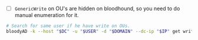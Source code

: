 - [ ] `GenericWrite` on OU's are hidden on bloodhound, so you need to do manual enumeration for it.
```sh
# Search for same user if he have write on OUs.
bloodyAD -k --host "$DC" -u "$USER" -d "$DOMAIN" --dc-ip "$IP" get writable --otype OU --right WRITE --detail
```